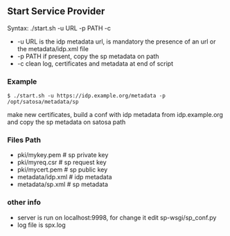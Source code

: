 ## Start Service Provider ##

Syntax: ./start.sh -u URL -p PATH -c

* -u URL is the idp metadata url, is mandatory the presence of an url or the metadata/idp.xml file 
* -p PATH if present, copy the sp metadata on path
* -c clean log, certificates and metadata at end of script

### Example ###
```
$ ./start.sh -u https://idp.example.org/metadata -p /opt/satosa/metadata/sp
```
make new certificates, build a conf with idp metadata from idp.example.org and copy the sp metadata on satosa path

### Files Path ### 
* pki/mykey.pem # sp private key 
* pki/myreq.csr # sp request key
* pki/mycert.pem # sp public key
* metadata/idp.xml # idp metadata
* metadata/sp.xml # sp metadata

### other info ###
* server is run on localhost:9998, for change it edit sp-wsgi/sp_conf.py
* log file is spx.log

